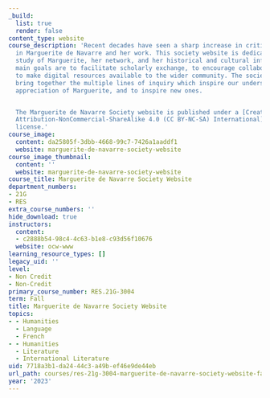 ```yaml
---
_build:
  list: true
  render: false
content_type: website
course_description: 'Recent decades have seen a sharp increase in critical interest
  in Marguerite de Navarre and her work. This society website is dedicated to the
  study of Marguerite, her network, and her historical and cultural influence. The
  main goals are to facilitate scholarly exchange, to encourage collaboration, and
  to make digital resources available to the wider community. The society seeks to
  bring together the multiple lines of inquiry which inspire our understanding and
  appreciation of Marguerite, and to inspire new ones.


  The Marguerite de Navarre Society website is published under a [Creative Commons
  Attribution-NonCommercial-ShareAlike 4.0 (CC BY-NC-SA) International](https://creativecommons.org/licenses/by-nc-sa/4.0/)
  license.'
course_image:
  content: da25805f-3dbb-4668-99c7-7426a1aaddf1
  website: marguerite-de-navarre-society-website
course_image_thumbnail:
  content: ''
  website: marguerite-de-navarre-society-website
course_title: Marguerite de Navarre Society Website
department_numbers:
- 21G
- RES
extra_course_numbers: ''
hide_download: true
instructors:
  content:
  - c2888b54-98c4-4c63-b1e8-c93d56f10676
  website: ocw-www
learning_resource_types: []
legacy_uid: ''
level:
- Non Credit
- Non-Credit
primary_course_number: RES.21G-3004
term: Fall
title: Marguerite de Navarre Society Website
topics:
- - Humanities
  - Language
  - French
- - Humanities
  - Literature
  - International Literature
uid: 7718a3b1-da24-44c3-a49b-ef46e9de44eb
url_path: courses/res-21g-3004-marguerite-de-navarre-society-website-fall-2023
year: '2023'
---
```

